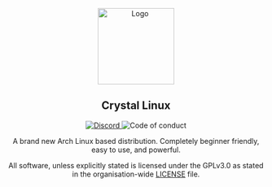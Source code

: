 <p align="center">
  <a href="https://git.getcryst.al/crystal">
    <img src="https://getcryst.al/site/assets/other/icon-todo.png" alt="Logo" width="150" height="150">
  </a>
</p>
<p align="center"> 
<h2 align="center"> Crystal Linux </h2>
</p>
<p align="center">
<a href="https://discord.gg/yp4xpZeAgW"><img alt="Discord" src="https://img.shields.io/discord/825473796227858482?color=blue&label=Discord&logo=Discord&logoColor=white"?link=https://discord.gg/yp4xpZeAgW&link=https://discord.gg/76RR4VC45V> </a>
<img src="https://img.shields.io/badge/Contributor%20Covenant-2.1-4baaaa.svg" alt="Code of conduct"></img>
<p align="center"> A brand new Arch Linux based distribution. Completely beginner friendly, easy to use, and powerful. </p>

<p align="center"> All software, unless explicitly stated is licensed under the GPLv3.0 as stated in the organisation-wide <a href="https://github.com/crystal-linux/.github/blob/main/LICENSE">LICENSE</a> file.
